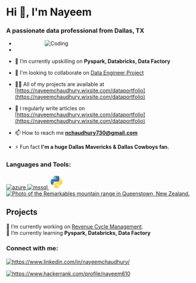 <h1 align="left">Hi 👋, I'm Nayeem</h1>
<h3 align="left">A passionate data professional from Dallas, TX</h3>
<img align="right" alt="Coding" width="400" src="https://www.guvi.in/blog/wp-content/uploads/2023/01/giphy.gif">


- 
- 
- 🌱 I’m currently upskilling on **Pyspark, Databricks, Data Factory**

- 👯 I'm looking to collaborate on [Data Engineer Project](https://nayeemchaudhury.wixsite.com/dataportfolio)

- 👨‍💻 All of my projects are available at [https://nayeemchaudhury.wixsite.com/dataportfolio](https://nayeemchaudhury.wixsite.com/dataportfolio)

- 📝 I regularly write articles on [https://nayeemchaudhury.wixsite.com/dataportfolio](https://nayeemchaudhury.wixsite.com/dataportfolio)

- 📫 How to reach me **nchaudhury730@gmail.com**

- ⚡ Fun fact **I'm a huge Dallas Mavericks & Dallas Cowboys fan.**


<h3 align="left">Languages and Tools:</h3>
<p align="left"> <a href="https://azure.microsoft.com/en-in/" target="_blank" rel="noreferrer"> <img src="https://www.vectorlogo.zone/logos/microsoft_azure/microsoft_azure-icon.svg" alt="azure" width="40" height="40"/> </a> <a href="https://www.microsoft.com/en-us/sql-server" target="_blank" rel="noreferrer"> <img src="https://www.svgrepo.com/show/303229/microsoft-sql-server-logo.svg" alt="mssql" width="40" height="40"/> </a> <a href="https://www.python.org" target="_blank" rel="noreferrer"> <img src="https://raw.githubusercontent.com/devicons/devicon/master/icons/python/python-original.svg" alt="python" width="40" height="40"/> <img src="https://upload.wikimedia.org/wikipedia/commons/c/cf/New_Power_BI_Logo.svg" alt="Photo of the Remarkables mountain range in Queenstown, New Zealand." class="GeneratedImage" width="40" height="40"></a> </p>


## Projects
🔭 I’m currently working on [Revenue Cycle Management](https://nayeemchaudhury.wixsite.com/dataportfolio/a-r-performance-analysis). <br>
🌱 I’m currently learning **Pyspark, Databricks, Data Factory**



<h3 align="left">Connect with me:</h3>
<p align="left">
<a href="https://linkedin.com/in/https://www.linkedin.com/in/nayeemchaudhury/" target="blank"><img align="center" src="https://raw.githubusercontent.com/rahuldkjain/github-profile-readme-generator/master/src/images/icons/Social/linked-in-alt.svg" alt="https://www.linkedin.com/in/nayeemchaudhury/" height="30" width="40" /></a>
  
<a href="https://www.hackerrank.com/https://www.hackerrank.com/profile/nayeem610" target="blank"><img align="center" src="https://raw.githubusercontent.com/rahuldkjain/github-profile-readme-generator/master/src/images/icons/Social/hackerrank.svg" alt="https://www.hackerrank.com/profile/nayeem610" height="30" width="40" /></a>
</p>

